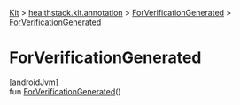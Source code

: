 
[Kit](../../../kit.html) > [healthstack.kit.annotation](../index.html) > [ForVerificationGenerated](index.html) > [ForVerificationGenerated](-for-verification-generated.html)



# ForVerificationGenerated



[androidJvm]\
fun [ForVerificationGenerated](-for-verification-generated.html)()




